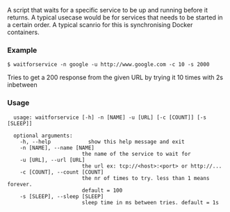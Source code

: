  A script that waits for a specific service to be up and running before it returns. A typical usecase would be for services that needs to be started in a certain order. A typical scanrio for this is synchronising Docker containers. 

### Example
```
$ waitforservice -n google -u http://www.google.com -c 10 -s 2000
```
Tries to get a 200 response from the given URL by trying it 10 times with 2s inbetween

### Usage
```
  usage: waitforservice [-h] -n [NAME] -u [URL] [-c [COUNT]] [-s [SLEEP]]

  optional arguments:
    -h, --help            show this help message and exit
    -n [NAME], --name [NAME]
                        the name of the service to wait for
    -u [URL], --url [URL]
                        the url ex: tcp://<host>:<port> or http://...
    -c [COUNT], --count [COUNT]
                        the nr of times to try. less than 1 means forever.
                        default = 100
    -s [SLEEP], --sleep [SLEEP]
                        sleep time in ms between tries. default = 1s
```
